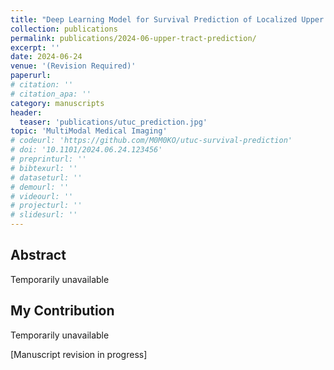 ```yaml
---
title: "Deep Learning Model for Survival Prediction of Localized Upper Tract Urothelial Carcinoma Based on Multi-Phase CT Images and Clinical Data"
collection: publications
permalink: publications/2024-06-upper-tract-prediction/
excerpt: ''
date: 2024-06-24
venue: '(Revision Required)'
paperurl: 
# citation: ''
# citation_apa: ''
category: manuscripts
header:
  teaser: 'publications/utuc_prediction.jpg'
topic: 'MultiModal Medical Imaging'
# codeurl: 'https://github.com/M0M0KO/utuc-survival-prediction'
# doi: '10.1101/2024.06.24.123456'
# preprinturl: ''
# bibtexurl: ''
# dataseturl: ''
# demourl: ''
# videourl: ''
# projecturl: ''
# slidesurl: ''
---
```


## Abstract

Temporarily unavailable

## My Contribution

Temporarily unavailable

[Manuscript revision in progress] 